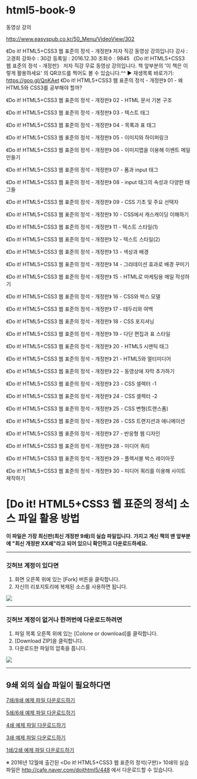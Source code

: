 # html5-book-9
동영상 강의

http://www.easyspub.co.kr/50_Menu/VideoView/302

《Do it! HTML5+CSS3 웹 표준의 정석 - 개정판》 저자 직강 동영상 강의입니다
강사 : 고경희 강좌수 : 30강 등록일 : 2016.12.30 조회수 : 9845
《Do it! HTML5+CSS3 웹 표준의 정석 - 개정판》 저자 직강 무료 동영상 강의입니다.
책 앞부분의 '이 책은 이렇게 활용하세요' 의 QR코드를 찍어도 볼 수 있습니다.^^
▶ 재생목록 바로가기: https://goo.gl/QnKAet
《Do it! HTML5+CSS3 웹 표준의 정석 - 개정판》 01 - 왜 HTML5와 CSS3를 공부해야 할까?


《Do it! HTML5+CSS3 웹 표준의 정석 - 개정판》 02 - HTML 문서 기본 구조


《Do it! HTML5+CSS3 웹 표준의 정석 - 개정판》 03 - 텍스트 태그


《Do it! HTML5+CSS3 웹 표준의 정석 - 개정판》 04 - 목록과 표 태그


《Do it! HTML5+CSS3 웹 표준의 정석 - 개정판》 05 - 이미지와 하이퍼링크


《Do it! HTML5+CSS3 웹 표준의 정석 - 개정판》 06 - 이미지맵을 이용해 이벤트 메일 만들기


《Do it! HTML5+CSS3 웹 표준의 정석 - 개정판》 07 - 폼과 input 태그


《Do it! HTML5+CSS3 웹 표준의 정석 - 개정판》 08 - input 태그의 속성과 다양한 태그들


《Do it! HTML5+CSS3 웹 표준의 정석 - 개정판》 09 - CSS 기초 및 주요 선택자


《Do it! HTML5+CSS3 웹 표준의 정석 - 개정판》 10 - CSS에서 캐스캐이딩 이해하기


《Do it! HTML5+CSS3 웹 표준의 정석 - 개정판》 11 - 텍스트 스타일(1)


《Do it! HTML5+CSS3 웹 표준의 정석 - 개정판》 12 - 텍스트 스타일(2)


《Do it! HTML5+CSS3 웹 표준의 정석 - 개정판》 13 - 색상과 배경


《Do it! HTML5+CSS3 웹 표준의 정석 - 개정판》 14 - 그라데이션 효과로 배경 꾸미기


《Do it! HTML5+CSS3 웹 표준의 정석 - 개정판》 15 - HTML로 마케팅용 메일 작성하기


《Do it! HTML5+CSS3 웹 표준의 정석 - 개정판》 16 - CSS와 박스 모델


《Do it! HTML5+CSS3 웹 표준의 정석 - 개정판》 17 - 테두리와 여백


《Do it! HTML5+CSS3 웹 표준의 정석 - 개정판》 18 - CSS 포지셔닝


《Do it! HTML5+CSS3 웹 표준의 정석 - 개정판》 19 - 다단 편집과 표 스타일


《Do it! HTML5+CSS3 웹 표준의 정석 - 개정판》 20 - HTML5 시맨틱 태그


《Do it! HTML5+CSS3 웹 표준의 정석 - 개정판》 21 - HTML5와 멀티미디어


《Do it! HTML5+CSS3 웹 표준의 정석 - 개정판》 22 - 동영상에 자막 추가하기


《Do it! HTML5+CSS3 웹 표준의 정석 - 개정판》 23 - CSS 셀렉터 -1


《Do it! HTML5+CSS3 웹 표준의 정석 - 개정판》 24 - CSS 셀렉터 -2


《Do it! HTML5+CSS3 웹 표준의 정석 - 개정판》 25 - CSS 변형(트랜스폼)


《Do it! HTML5+CSS3 웹 표준의 정석 - 개정판》 26 - CSS 트랜지션과 애니메이션


《Do it! HTML5+CSS3 웹 표준의 정석 - 개정판》 27 - 반응형 웹 디자인


《Do it! HTML5+CSS3 웹 표준의 정석 - 개정판》 28 - 미디어 쿼리


《Do it! HTML5+CSS3 웹 표준의 정석 - 개정판》 29 - 플렉서블 박스 레이아웃


《Do it! HTML5+CSS3 웹 표준의 정석 - 개정판》 30 - 미디어 쿼리를 이용해 사이트 제작하기




# [Do it! HTML5+CSS3 웹 표준의 정석] 소스 파일 활용 방법

**이 파일은 가장 최신판(최신 개정판 9쇄)의 실습 파일입니다.** 
**가지고 계신 책의 맨 앞부분에 "최신 개정판 XX쇄"라고 되어 있으니 확인하고 다운로드하세요.**

-----------------------------------------------


### 깃허브 계정이 있다면
1. 화면 오른쪽 위에 있는 [Fork] 버튼을 클릭합니다.
2. 자신의 리포지토리에 복제된 소스를 사용하면 됩니다.

![](https://github.com/kyrieko/webd/raw/master/img/git-fork.png)

----------------------------------------------

### 깃허브 계정이 없거나 한꺼번에 다운로드하려면
1. 파일 목록 오른쪽 위에 있는 [Colone or download]를 클릭합니다.
2. [Download ZIP]을 클릭합니다.
3. 다운로드한 파일의 압축을 풉니다.

![](https://github.com/kyrieko/webd/raw/master/img/git-download.png)

----------------------------------------------

## 9쇄 외의 실습 파일이 필요하다면 

[7쇄/8쇄 예제 파일 다운로드하기](https://github.com/kyrieko/html5-book-7)

[5쇄/6쇄 예제 파일 다운로드하기](https://github.com/kyrieko/html5-book-5)

[4쇄 예제 파일 다운로드하기](https://github.com/kyrieko/html5-book-4)

[3쇄 예제 파일 다운로드하기](https://github.com/kyrieko/html5-book-3)

[1쇄/2쇄 예제 파일 다운로드하기](https://github.com/kyrieko/html5-book-1)


※ 2016년 12월에 출간된 <Do it! HTML5+CSS3 웹 표준의 정석(구판)> 10쇄의 실습 파일은 http://cafe.naver.com/doithtml5/448
에서 다운로드할 수 있습니다.
